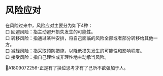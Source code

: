 # 风险应对

在风险过来中，风险应对主要分为如下4种：   
口  回避风险：指主动避开损失发生的可能性。   
口  转移风险：指通过某种安排，将自己面临的风险全部或者部分转移给其他一方。   
口  减轻风险：指采取预防措施，以降低损失发生的可能性和影响程度。   
口  接受风险：指自己理性或非理性地主动承当风险。

:bell:A1809072256-正是有了换位思考才有了己所不欲强加于人。


